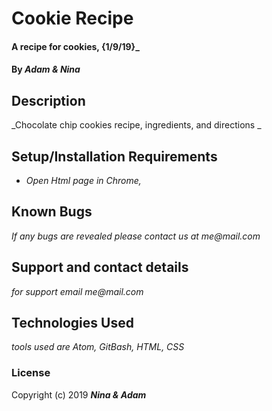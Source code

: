 # Cookie Recipe

#### A recipe for cookies, {1/9/19}_

#### By _**Adam & Nina**_

## Description

_Chocolate chip cookies recipe, ingredients, and directions _

## Setup/Installation Requirements

* _Open Html page in Chrome,_




## Known Bugs

_If any bugs are revealed please contact us at me@mail.com_

## Support and contact details

_for support email me@mail.com_

## Technologies Used

_tools used are Atom, GitBash, HTML, CSS_

### License

Copyright (c) 2019 **_Nina & Adam_**
